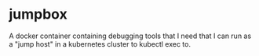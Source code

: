 # jumpbox

A docker container containing debugging tools that I need that I can run as
a "jump host" in a kubernetes cluster to kubectl exec to.

